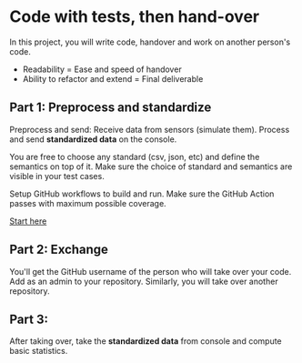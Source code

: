 # Code with tests, then hand-over

In this project, you will write code, handover and work on another person's code. 

- Readability = Ease and speed of handover
- Ability to refactor and extend = Final deliverable

## Part 1: Preprocess and standardize

Preprocess and send: Receive data from sensors (simulate them). Process and send **standardized data** on the console.

You are free to choose any standard (csv, json, etc) and define the semantics on top of it.
Make sure the choice of standard and semantics are visible in your test cases.

Setup GitHub workflows to build and run. Make sure the GitHub Action passes with maximum possible coverage.

[Start here](https://classroom.github.com/a/c4TSza8S)

## Part 2: Exchange

You'll get the GitHub username of the person who will take over your code. Add as an admin to your repository.
Similarly, you will take over another repository.

## Part 3: 

After taking over, take the **standardized data** from console and compute basic statistics.
